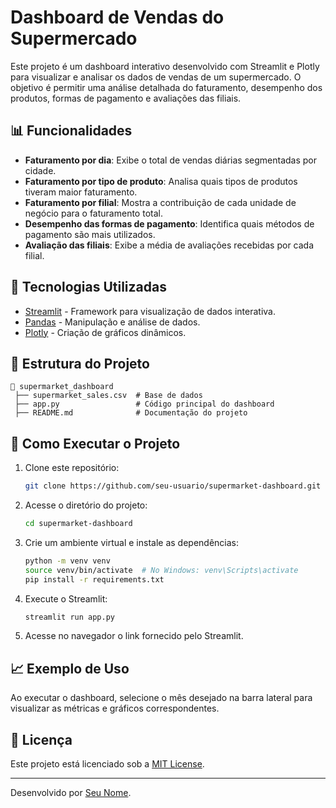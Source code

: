 # Dashboard de Vendas do Supermercado

Este projeto é um dashboard interativo desenvolvido com Streamlit e Plotly para visualizar e analisar os dados de vendas de um supermercado. O objetivo é permitir uma análise detalhada do faturamento, desempenho dos produtos, formas de pagamento e avaliações das filiais.

## 📊 Funcionalidades

- **Faturamento por dia**: Exibe o total de vendas diárias segmentadas por cidade.
- **Faturamento por tipo de produto**: Analisa quais tipos de produtos tiveram maior faturamento.
- **Faturamento por filial**: Mostra a contribuição de cada unidade de negócio para o faturamento total.
- **Desempenho das formas de pagamento**: Identifica quais métodos de pagamento são mais utilizados.
- **Avaliação das filiais**: Exibe a média de avaliações recebidas por cada filial.

## 🚀 Tecnologias Utilizadas

- [Streamlit](https://streamlit.io/) - Framework para visualização de dados interativa.
- [Pandas](https://pandas.pydata.org/) - Manipulação e análise de dados.
- [Plotly](https://plotly.com/python/) - Criação de gráficos dinâmicos.

## 📂 Estrutura do Projeto

```
📂 supermarket_dashboard
 ├── supermarket_sales.csv  # Base de dados
 ├── app.py                 # Código principal do dashboard
 ├── README.md              # Documentação do projeto
```

## 📌 Como Executar o Projeto

1. Clone este repositório:
   ```bash
   git clone https://github.com/seu-usuario/supermarket-dashboard.git
   ```
2. Acesse o diretório do projeto:
   ```bash
   cd supermarket-dashboard
   ```
3. Crie um ambiente virtual e instale as dependências:
   ```bash
   python -m venv venv
   source venv/bin/activate  # No Windows: venv\Scripts\activate
   pip install -r requirements.txt
   ```
4. Execute o Streamlit:
   ```bash
   streamlit run app.py
   ```
5. Acesse no navegador o link fornecido pelo Streamlit.

## 📈 Exemplo de Uso

Ao executar o dashboard, selecione o mês desejado na barra lateral para visualizar as métricas e gráficos correspondentes.

## 📜 Licença

Este projeto está licenciado sob a [MIT License](LICENSE).

---
Desenvolvido por [Seu Nome](https://github.com/seu-usuario).

